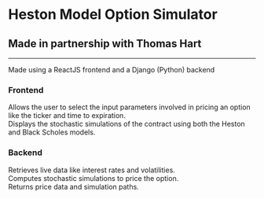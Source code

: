 # Heston Model Option Simulator
## Made in partnership with Thomas Hart

---

Made using a ReactJS frontend and a Django (Python) backend

### Frontend
Allows the user to select the input parameters involved in pricing an option like the ticker and time to expiration.  
Displays the stochastic simulations of the contract using both the Heston and Black Scholes models.  

### Backend
Retrieves live data like interest rates and volatilities.  
Computes stochastic simulations to price the option.  
Returns price data and simulation paths.  

